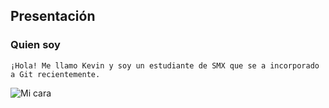 ## Presentación

### Quien soy
```console
¡Hola! Me llamo Kevin y soy un estudiante de SMX que se a incorporado a Git recientemente. 
```
![Mi cara]()


